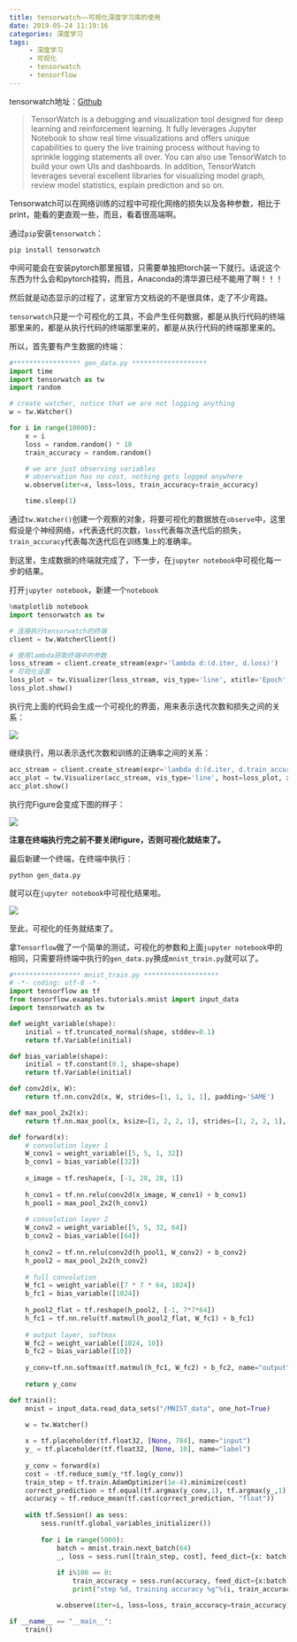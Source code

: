 ```yaml
---
title: tensorwatch——可视化深度学习库的使用
date: 2019-05-24 11:19:16
categories: 深度学习
tags:
     - 深度学习
     - 可视化
     - tensorwatch
     - tensorflow
---
```


tensorwatch地址：[Github](https://github.com/microsoft/tensorwatch)

<!-- more -->

> TensorWatch is a debugging and visualization tool designed for deep learning and reinforcement learning. It fully leverages Jupyter Notebook to show real time visualizations and offers unique capabilities to query the live training process without having to sprinkle logging statements all over. You can also use TensorWatch to build your own UIs and dashboards. In addition, TensorWatch leverages several excellent libraries for visualizing model graph, review model statistics, explain prediction and so on.

Tensorwatch可以在网络训练的过程中可视化网络的损失以及各种参数，相比于print，能看的更直观一些，而且，看着很高端啊。

通过`pip`安装`tensorwatch`：

```
pip install tensorwatch
```

中间可能会在安装pytorch那里报错，只需要单独把torch装一下就行。话说这个东西为什么会和pytorch挂钩，而且，Anaconda的清华源已经不能用了啊！！！

然后就是动态显示的过程了，这里官方文档说的不是很具体，走了不少弯路。

`tensorwatch`只是一个可视化的工具，不会产生任何数据，都是从执行代码的终端那里来的，都是从执行代码的终端那里来的，都是从执行代码的终端那里来的。

所以，首先要有产生数据的终端：

```python
#***************** gen_data.py *******************
import time
import tensorwatch as tw
import random

# create watcher, notice that we are not logging anything
w = tw.Watcher()

for i in range(10000):
    x = i
    loss = random.random() * 10
    train_accuracy = random.random()

    # we are just observing variables
    # observation has no cost, nothing gets logged anywhere
    w.observe(iter=x, loss=loss, train_accuracy=train_accuracy)

    time.sleep(1)
```

通过`tw.Watcher()`创建一个观察的对象，将要可视化的数据放在`observe`中，这里假设是个神经网络，`x`代表迭代的次数，`loss`代表每次迭代后的损失，`train_accuracy`代表每次迭代后在训练集上的准确率。

到这里，生成数据的终端就完成了，下一步，在`jupyter notebook`中可视化每一步的结果。

打开`jupyter notebook`，新建一个`notebook`

```python
%matplotlib notebook
import tensorwatch as tw
```

```python
# 连接执行tensorwatch的终端
client = tw.WatcherClient()
```

```python
# 使用lambda获取终端中的参数
loss_stream = client.create_stream(expr='lambda d:(d.iter, d.loss)')
# 可视化设置
loss_plot = tw.Visualizer(loss_stream, vis_type='line', xtitle='Epoch', ytitle='Train Loss')
loss_plot.show()
```

执行完上面的代码会生成一个可视化的界面，用来表示迭代次数和损失之间的关系：

![](tensorwatch-tutorial/loss_stream.png)

继续执行，用以表示迭代次数和训练的正确率之间的关系：

```python
acc_stream = client.create_stream(expr='lambda d:(d.iter, d.train_accuracy)')
acc_plot = tw.Visualizer(acc_stream, vis_type='line', host=loss_plot, xtitle='Epoch', ytitle='Train Accuracy', yrange=(0,))
acc_plot.show()
```

执行完Figure会变成下图的样子：

![](tensorwatch-tutorial/acc_stream.png)

**注意在终端执行完之前不要关闭figure，否则可视化就结束了。**

最后新建一个终端，在终端中执行：

```
python gen_data.py
```

就可以在`jupyter notebook`中可视化结果啦。

![](tensorwatch-tutorial/start.gif)

至此，可视化的任务就结束了。

拿`Tensorflow`做了一个简单的测试，可视化的参数和上面`jupyter notebook`中的相同，只需要将终端中执行的`gen_data.py`换成`mnist_train.py`就可以了。

```python
#***************** mnist_train.py *******************
# -*- coding: utf-8 -*-
import tensorflow as tf
from tensorflow.examples.tutorials.mnist import input_data
import tensorwatch as tw

def weight_variable(shape):
    initial = tf.truncated_normal(shape, stddev=0.1)
    return tf.Variable(initial)

def bias_variable(shape):
    initial = tf.constant(0.1, shape=shape)
    return tf.Variable(initial)

def conv2d(x, W):
    return tf.nn.conv2d(x, W, strides=[1, 1, 1, 1], padding='SAME')

def max_pool_2x2(x):
    return tf.nn.max_pool(x, ksize=[1, 2, 2, 1], strides=[1, 2, 2, 1], padding='SAME')

def forward(x):
    # convolution layer 1
    W_conv1 = weight_variable([5, 5, 1, 32])
    b_conv1 = bias_variable([32])
    
    x_image = tf.reshape(x, [-1, 28, 28, 1])
    
    h_conv1 = tf.nn.relu(conv2d(x_image, W_conv1) + b_conv1)
    h_pool1 = max_pool_2x2(h_conv1)
    
    # convolution layer 2
    W_conv2 = weight_variable([5, 5, 32, 64])
    b_conv2 = bias_variable([64])
    
    h_conv2 = tf.nn.relu(conv2d(h_pool1, W_conv2) + b_conv2)
    h_pool2 = max_pool_2x2(h_conv2)
    
    # full convolution
    W_fc1 = weight_variable([7 * 7 * 64, 1024])
    b_fc1 = bias_variable([1024])
    
    h_pool2_flat = tf.reshape(h_pool2, [-1, 7*7*64])
    h_fc1 = tf.nn.relu(tf.matmul(h_pool2_flat, W_fc1) + b_fc1)
    
    # output layer, softmax
    W_fc2 = weight_variable([1024, 10])
    b_fc2 = bias_variable([10])
    
    y_conv=tf.nn.softmax(tf.matmul(h_fc1, W_fc2) + b_fc2, name="output")
    
    return y_conv

def train():
    mnist = input_data.read_data_sets("/MNIST_data", one_hot=True)
    
    w = tw.Watcher()

    x = tf.placeholder(tf.float32, [None, 784], name="input")
    y_ = tf.placeholder(tf.float32, [None, 10], name="label")
    
    y_conv = forward(x)
    cost = -tf.reduce_sum(y_*tf.log(y_conv))
    train_step = tf.train.AdamOptimizer(1e-4).minimize(cost)
    correct_prediction = tf.equal(tf.argmax(y_conv,1), tf.argmax(y_,1))
    accuracy = tf.reduce_mean(tf.cast(correct_prediction, "float"))
    
    with tf.Session() as sess:
        sess.run(tf.global_variables_initializer())
        
        for i in range(5000):
            batch = mnist.train.next_batch(64)
            _, loss = sess.run([train_step, cost], feed_dict={x: batch[0], y_: batch[1]})
            
            if i%100 == 0:
                train_accuracy = sess.run(accuracy, feed_dict={x:batch[0], y_: batch[1]})
                print("step %d, training accuracy %g"%(i, train_accuracy))

            w.observe(iter=i, loss=loss, train_accuracy=train_accuracy)

if __name__ == "__main__":
	train()
```


